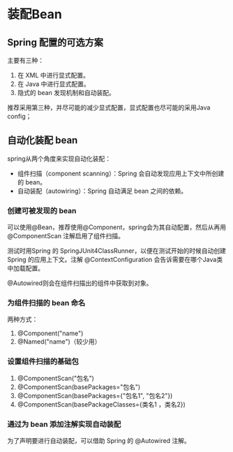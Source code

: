 # 装配Bean

## Spring 配置的可选方案

主要有三种：

1. 在 XML 中进行显式配置。
2. 在 Java 中进行显式配置。
3. 隐式的 bean 发现机制和自动装配。

推荐采用第三种，并尽可能的减少显式配置，显式配置也尽可能的采用Java config；

## 自动化装配 bean

spring从两个角度来实现自动化装配：

- 组件扫描（component scanning）：Spring 会自动发现应用上下文中所创建的 bean。
- 自动装配（autowiring）：Spring 自动满足 bean 之间的依赖。

### 创建可被发现的 bean

可以使用@Bean，推荐使用@Component，spring会为其自动配置，然后从再用@ComponentScan 注解启用了组件扫描。

测试时用Spring 的 SpringJUnit4ClassRunner，以便在测试开始的时候自动创建 Spring 的应用上下文。注解 @ContextConfiguration 会告诉需要在哪个Java类中加载配置。

 @Autowired则会在组件扫描出的组件中获取到对象。

### 为组件扫描的 bean 命名

两种方式：

1. @Component("name")
2. @Named("name")（较少用）

### 设置组件扫描的基础包

1. @ComponentScan("包名")
2. @ComponentScan(basePackages="包名")
3. @ComponentScan(basePackages={"包名1", "包名2"})
4. @ComponentScan(basePackageClasses={类名1 ，类名2})

### 通过为 bean 添加注解实现自动装配

为了声明要进行自动装配，可以借助 Spring 的 @Autowired 注解。